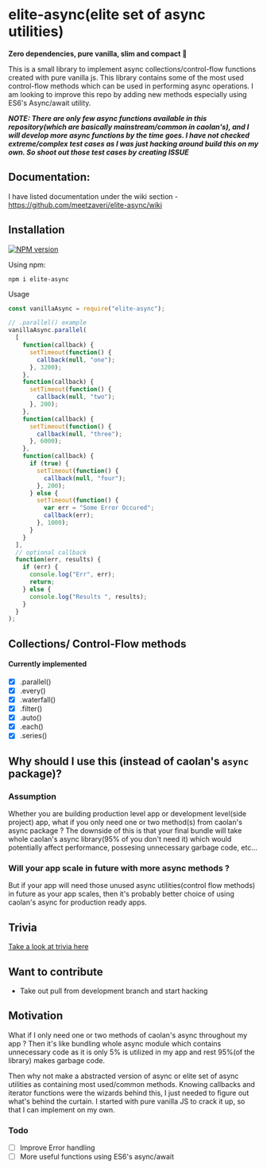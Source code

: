 # elite-async(elite set of async utilities)

**Zero dependencies, pure vanilla, slim and compact :wrench:**

This is a small library to implement async collections/control-flow functions created with pure vanilla js. This library contains some of the most used control-flow methods which can be used in performing async operations. I am looking to improve this repo by adding new methods especially using ES6's Async/await utility.

**_NOTE: There are only few async functions available in this repository(which are basically mainstream/common in caolan's), and I will develop more async functions by the time goes. I have not checked extreme/complex test cases as I was just hacking around build this on my own. So shoot out those test cases by creating ISSUE_**


## Documentation:

I have listed documentation under the wiki section - https://github.com/meetzaveri/elite-async/wiki

## Installation

[![NPM version](https://img.shields.io/badge/npm-1.1.1-brightgreen.svg)](https://www.npmjs.com/package/elite-async)

Using npm:

```
npm i elite-async
```

Usage

```js
const vanillaAsync = require("elite-async");

// .parallel() example
vanillaAsync.parallel(
  [
    function(callback) {
      setTimeout(function() {
        callback(null, "one");
      }, 3200);
    },
    function(callback) {
      setTimeout(function() {
        callback(null, "two");
      }, 200);
    },
    function(callback) {
      setTimeout(function() {
        callback(null, "three");
      }, 6000);
    },
    function(callback) {
      if (true) {
        setTimeout(function() {
          callback(null, "four");
        }, 200);
      } else {
        setTimeout(function() {
          var err = "Some Error Occured";
          callback(err);
        }, 1000);
      }
    }
  ],
  // optional callback
  function(err, results) {
    if (err) {
      console.log("Err", err);
      return;
    } else {
      console.log("Results ", results);
    }
  }
);
```

## Collections/ Control-Flow methods

#### Currently implemented

- [x] .parallel()
- [x] .every()
- [x] .waterfall()
- [x] .filter()
- [x] .auto()
- [x] .each()
- [x] .series()

## Why should I use this (instead of caolan's `async` package)?

### Assumption
Whether you are building production level app or development level(side project) app, what if you only need one or two method(s) from caolan's async package ? 
The downside of this is that your final bundle will take whole caolan's async library(95% of you don't need it) which would potentially affect performance, possesing unnecessary garbage code, etc...

### Will your app scale in future with more async methods ?
But if your app will need those unused async utilities(control flow methods) in future as your app scales, then it's probably better choice of using caolan's async for production ready apps. 

## Trivia
[Take a look at trivia here](https://github.com/meetzaveri/elite-async/wiki/Trivia)

## Want to contribute
- Take out pull from development branch and start hacking

## Motivation
What if I only need one or two methods of caolan's async throughout my app ? Then it's like bundling whole async module which contains unnecessary code as it is only 5% is utilized in my app and rest 95%(of the library) makes garbage code. 

Then why not make a abstracted version of async or elite set of async utilities as containing most used/common methods.
Knowing callbacks and iterator functions were the wizards behind this, I just needed to figure out what's behind the curtain. I started with pure vanilla JS to crack it up, so that I can implement on my own.

### Todo

- [ ] Improve Error handling
- [ ] More useful functions using ES6's async/await
